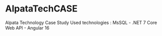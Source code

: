 # AlpataTechCASE
Alpata Technology Case Study
Used technologies : MsSQL - .NET 7 Core Web API - Angular 16
